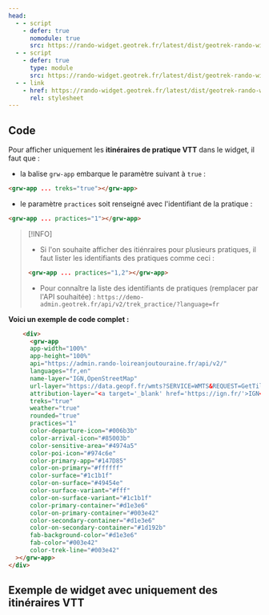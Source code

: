 ```yaml
---
head:
  - - script
    - defer: true
      nomodule: true
      src: https://rando-widget.geotrek.fr/latest/dist/geotrek-rando-widget/geotrek-rando-widget.js
  - - script
    - defer: true
      type: module
      src: https://rando-widget.geotrek.fr/latest/dist/geotrek-rando-widget/geotrek-rando-widget.esm.js
  - - link
    - href: https://rando-widget.geotrek.fr/latest/dist/geotrek-rando-widget/geotrek-rando-widget.css
      rel: stylesheet
---
```


## Code

Pour afficher uniquement les **itinéraires de pratique VTT** dans le widget, il faut que :
- la balise `grw-app` embarque le paramètre suivant à `true` :

```html
<grw-app ... treks="true"></grw-app>
```

- le paramètre `practices` soit renseigné avec l'identifiant de la pratique :

```html
<grw-app ... practices="1"></grw-app>
```
> [!INFO]
> * Si l'on souhaite afficher des itiénraires pour plusieurs pratiques, il faut lister les identifiants des pratiques comme ceci : 
>```html
><grw-app ... practices="1,2"></grw-app>
>```
> * Pour connaître la liste des identifiants de pratiques (remplacer par l'API souhaitée) :
> `https://demo-admin.geotrek.fr/api/v2/trek_practice/?language=fr`

**Voici un exemple de code complet :**

```html
    <div>
      <grw-app
      app-width="100%"
      app-height="100%"
      api="https://admin.rando-loireanjoutouraine.fr/api/v2/"
      languages="fr,en"
      name-layer="IGN,OpenStreetMap"
      url-layer="https://data.geopf.fr/wmts?SERVICE=WMTS&REQUEST=GetTile&VERSION=1.0.0&LAYER=GEOGRAPHICALGRIDSYSTEMS.PLANIGNV2&STYLE=normal&FORMAT=image/png&TILEMATRIXSET=PM&TILEMATRIX={z}&TILEROW={y}&TILECOL={x},https://{s}.tile.openstreetmap.org/{z}/{x}/{y}.png"
      attribution-layer="<a target='_blank' href='https://ign.fr/'>IGN</a>,OpenStreetMap"
      treks="true"
      weather="true"
      rounded="true"
      practices="1"
      color-departure-icon="#006b3b"
      color-arrival-icon="#85003b"
      color-sensitive-area="#4974a5"
      color-poi-icon="#974c6e"
      color-primary-app="#147D85"
      color-on-primary="#ffffff"
      color-surface="#1c1b1f"
      color-on-surface="#49454e"
      color-surface-variant="#fff"
      color-on-surface-variant="#1c1b1f"
      color-primary-container="#d1e3e6"
      color-on-primary-container="#003e42"
      color-secondary-container="#d1e3e6"
      color-on-secondary-container="#1d192b"
      fab-background-color="#d1e3e6"
      fab-color="#003e42"
      color-trek-line="#003e42"
  ></grw-app>
</div>
```

## Exemple de widget avec uniquement des itinéraires VTT

<ClientOnly>
  <div>
    <grw-app
      app-width="100%"
      app-height="100%"
      api="https://admin.rando-loireanjoutouraine.fr/api/v2/"
      languages="fr,en"
      name-layer="IGN,OpenStreetMap"
      url-layer="https://data.geopf.fr/wmts?SERVICE=WMTS&REQUEST=GetTile&VERSION=1.0.0&LAYER=GEOGRAPHICALGRIDSYSTEMS.PLANIGNV2&STYLE=normal&FORMAT=image/png&TILEMATRIXSET=PM&TILEMATRIX={z}&TILEROW={y}&TILECOL={x},https://{s}.tile.openstreetmap.org/{z}/{x}/{y}.png"
      attribution-layer="<a target='_blank' href='https://ign.fr/'>IGN</a>,OpenStreetMap"
      treks="true"
      weather="true"
      rounded="true"
      practices="1"
      color-departure-icon="#006b3b"
      color-arrival-icon="#85003b"
      color-sensitive-area="#4974a5"
      color-poi-icon="#974c6e"
      color-primary-app="#147D85"
      color-on-primary="#ffffff"
      color-surface="#1c1b1f"
      color-on-surface="#49454e"
      color-surface-variant="#fff"
      color-on-surface-variant="#1c1b1f"
      color-primary-container="#d1e3e6"
      color-on-primary-container="#003e42"
      color-secondary-container="#d1e3e6"
      color-on-secondary-container="#1d192b"
      fab-background-color="#d1e3e6"
      fab-color="#003e42"
      color-trek-line="#003e42"
    ></grw-app>
  </div>
</ClientOnly>

